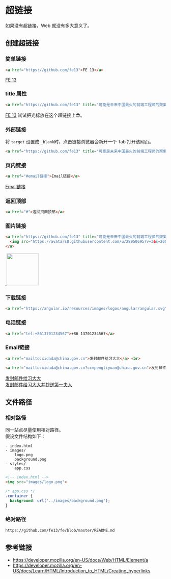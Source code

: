 # 超链接

如果没有超链接，Web 就没有多大意义了。

## 创建超链接
### 简单链接
```html
<a href="https://github.com/fe13">FE 13</a>
```
<a href="https://github.com/fe13">FE 13</a>

### title 属性
```html
<a href="https://github.com/fe13" title="可能是未来中国最火的前端工程师的聚集地">FE 13</a>
```
<a href="https://github.com/fe13" title="可能是未来中国最火的前端工程师的聚集地">FE 13</a> 试试把光标放在这个超链接上😎。

### 外部链接
将 `target` 设置成 `_blank`时，点击链接浏览器会新开一个 Tab 打开该网页。
```html
<a href="https://github.com/fe13" title="可能是未来中国最火的前端工程师的聚集地" target="_blank">FE 13</a>
```

### 页内链接
```html
<a href="#email链接">Email链接</a>
```
<a href="#email链接">Email链接</a>

### 返回顶部
```html
<a href="#">返回页面顶部</a>
```

### 图片链接
```html
<a href="https://github.com/fe13" title="可能是未来中国最火的前端工程师的聚集地">
  <img src="https://avatars0.githubusercontent.com/u/28950695?v=3&s=200" height="100">  
</a>
```
<a href="https://github.com/fe13" title="可能是未来中国最火的前端工程师的聚集地">
  <img src="https://avatars0.githubusercontent.com/u/28950695?v=3&s=200" height="100">  
</a>

### 下载链接
```html
<a href="https://angular.io/resources/images/logos/angular/angular.svg" download>下载 Angular Logo</a>
```

### 电话链接
```html
<a href="tel:+8613701234567">+86 13701234567</a>
```

### Email链接
```html
<a href="mailto:xidada@china.gov.cn">发封邮件给习大大</a> <br>

<a href="mailto:xidada@china.gov.cn?cc=pengliyuan@china.gov.cn">发封邮件给习大大并抄送第一夫人</a>
```
<a href="mailto:xidada@china.gov.cn">发封邮件给习大大</a> <br>
<a href="mailto:xidada@china.gov.cn?cc=pengliyuan@china.gov.cn">发封邮件给习大大并抄送第一夫人</a>

## 文件路径
### 相对路径
同一站点尽量使用相对路径。  
假设文件结构如下：
```
- index.html
- images/
    logo.png
    background.png
- styles/
    app.css
```
```html
<!-- index.html -->
<img src="images/logo.png">
```
```css
/* app.css */
.container {
  background: url('../images/background.png');
}
```

### 绝对路径
```html
https://github.com/fe13/fe/blob/master/README.md
```

## 参考链接
* https://developer.mozilla.org/en-US/docs/Web/HTML/Element/a
* https://developer.mozilla.org/en-US/docs/Learn/HTML/Introduction_to_HTML/Creating_hyperlinks

